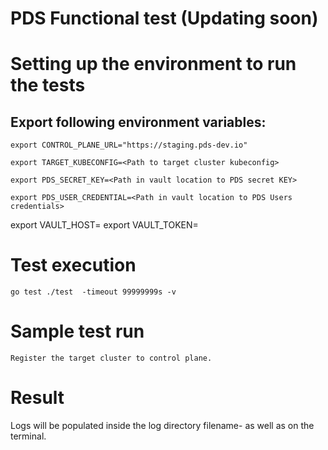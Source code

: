 # PDS Functional test (Updating soon)

# Setting up the environment to run the tests 

## Export following environment variables: 

    export CONTROL_PLANE_URL="https://staging.pds-dev.io"

    export TARGET_KUBECONFIG=<Path to target cluster kubeconfig>
    
    export PDS_SECRET_KEY=<Path in vault location to PDS secret KEY>

    export PDS_USER_CREDENTIAL=<Path in vault location to PDS Users credentials>


export VAULT_HOST=<Vault URL>
export VAULT_TOKEN=<Vault token>

# Test execution
    go test ./test  -timeout 99999999s -v

# Sample test run 
    Register the target cluster to control plane.

# Result
  Logs will be populated inside the log directory filename-<timestamp> as well as on the terminal.
  
  
  
 

